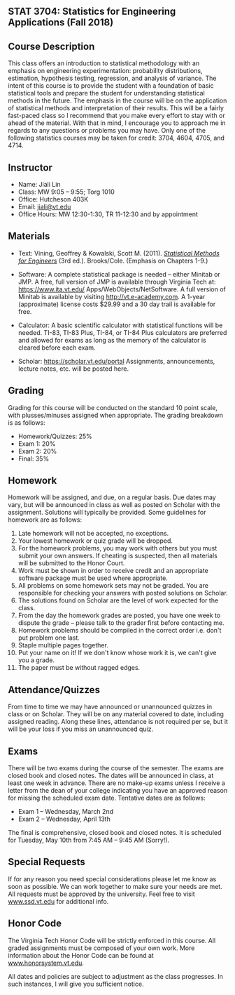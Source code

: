 ## STAT 3704: Statistics for Engineering Applications (Fall 2018)

## Course Description
This class offers an introduction to statistical methodology with an emphasis on engineering experimentation: probability distributions, estimation, hypothesis testing, regression, and analysis of variance. The intent of this course is to provide the student with a foundation of basic statistical tools and prepare the student for understanding statistical methods in the future. The emphasis in the course will be on the application of statistical methods and interpretation of their results. This will be a fairly fast-paced class so I recommend that you make every effort to stay with or ahead of the material.  With that in mind, I encourage you to approach me in regards to any questions or problems you may have.  Only one of the following statistics courses may be taken for credit: 3704, 4604, 4705, and 4714.

## Instructor
* Name: Jiali Lin
* Class: MW 9:05 – 9:55; Torg 1010
* Office:  Hutcheson 403K
* Email:  jiali@vt.edu						
* Office Hours: MW 12:30-1:30, TR 11-12:30 and by appointment


## Materials
* Text: Vining, Geoffrey & Kowalski, Scott M.  (2011). [_Statistical Methods for Engineers_](https://www.amazon.com/Statistical-Methods-Engineers-Geoffrey-Vining/dp/053873518X) (3rd ed.).  Brooks/Cole.  (Emphasis on Chapters 1-9.)

* Software:	A complete statistical package is needed – either Minitab or JMP.  A free, full version of JMP is available through Virginia Tech at: https://www.ita.vt.edu/ Apps/WebObjects/NetSoftware.  A full version of Minitab is available by visiting http://vt.e-academy.com. A 1-year (approximate) license costs $29.99 and a 30 day trail is available for free.

* Calculator:	A basic scientific calculator with statistical functions will be needed. TI-83, TI-83 Plus, TI-84, or TI-84 Plus calculators are preferred and allowed for exams as long as the memory of the calculator is cleared before each exam.

* Scholar:	https://scholar.vt.edu/portal  Assignments, announcements, lecture notes, etc. will be posted here.

## Grading
Grading for this course will be conducted on the standard 10 point scale, with plusses/minuses assigned when appropriate.  The grading breakdown is as follows:

* Homework/Quizzes: 25%
* Exam 1: 		20%
* Exam 2: 		20%
* Final: 			35%


## Homework
Homework will be assigned, and due, on a regular basis. Due dates may vary, but will be announced in class as well as posted on Scholar with the assignment. Solutions will typically be provided.  Some guidelines for homework are as follows:

1. Late homework will not be accepted, no exceptions.
2. Your lowest homework or quiz grade will be dropped.
3. For the homework problems, you may work with others but you must submit your own answers. If cheating is suspected, then all materials will be submitted to the Honor Court.
4. Work must be shown in order to receive credit and an appropriate software package must be used where appropriate.
5. All problems on some homework sets may not be graded.  You are responsible for checking your answers with posted solutions on Scholar.
6. The solutions found on Scholar are the level of work expected for the class.
7. From the day the homework grades are posted, you have one week to dispute the grade – please talk to the grader first before contacting me.
8. Homework problems should be compiled in the correct order i.e. don't put problem one last.
9. Staple multiple pages together.
10. Put your name on it! If we don't know whose work it is, we can't give you a grade.
11. The paper must be without ragged edges.

## Attendance/Quizzes
From time to time we may have announced or unannounced quizzes in class or on Scholar. They will be on any material covered to date, including assigned reading.  Along these lines, attendance is not required per se, but it will be your loss if you miss an unannounced quiz.

## Exams
There will be two exams during the course of the semester. The exams are closed book and closed notes. The dates will be announced in class, at least one week in advance.  There are no make-up exams unless I receive a letter from the dean of your college indicating you have an approved reason for missing the scheduled exam date.  Tentative dates are as follows:

* Exam 1 – Wednesday, March 2nd
* Exam 2 – Wednesday, April 13th

The final is comprehensive, closed book and closed notes. It is scheduled for Tuesday, May 10th from 7:45 AM – 9:45 AM (Sorry!).

## Special Requests
If for any reason you need special considerations please let me know as soon as possible. We can work together to make sure your needs are met.  All requests must be approved by the university.  Feel free to visit www.ssd.vt.edu for additional info.

## Honor Code
The Virginia Tech Honor Code will be strictly enforced in this course. All graded assignments must be composed of your own work.  More information about the Honor Code can be found at www.honorsystem.vt.edu.


All dates and policies are subject to adjustment as the class progresses.  In such instances, I will give you sufficient notice.
